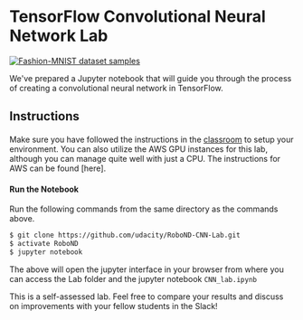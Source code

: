 # TensorFlow Convolutional Neural Network Lab

[<img src="https://github.com/zalandoresearch/fashion-mnist/blob/master/doc/img/fashion-mnist-sprite.png" alt="Fashion-MNIST dataset samples" />](https://github.com/zalandoresearch/fashion-mnist/)

We've prepared a Jupyter notebook that will guide you through the process of creating a convolutional neural network in TensorFlow.

## Instructions

####
Make sure you have followed the instructions in the [classroom](https://classroom.udacity.com/nanodegrees/nd209-beta/parts/4405411f-bdc8-43fb-9e2b-b4b98a61c760/modules/375d6b1e-b31a-4d2e-b33a-996167faf77e/lessons/a4a80417-00cb-4a9c-8cc4-3a091414baa2/concepts/b4b04f6b-ed58-483b-acc7-3e5628ed9478) to setup your environment. You can also utilize the AWS GPU instances for this lab, although you can manage quite well with just a CPU. The instructions for AWS can be found [here].

#### Run the Notebook
Run the following commands from the same directory as the commands above.
```sh
$ git clone https://github.com/udacity/RoboND-CNN-Lab.git
$ activate RoboND
$ jupyter notebook
```
The above will open the jupyter interface in your browser from where you can access the Lab folder and the jupyter notebook `CNN_lab.ipynb`

This is a self-assessed lab. Feel free to compare your results and discuss on improvements with your fellow students in the Slack!
